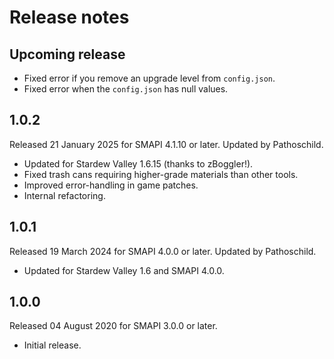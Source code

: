 ﻿# Release notes
## Upcoming release
- Fixed error if you remove an upgrade level from `config.json`.
- Fixed error when the `config.json` has null values.

## 1.0.2
Released 21 January 2025 for SMAPI 4.1.10 or later. Updated by Pathoschild.

- Updated for Stardew Valley 1.6.15 (thanks to zBoggler!).
- Fixed trash cans requiring higher-grade materials than other tools.
- Improved error-handling in game patches.
- Internal refactoring.

## 1.0.1
Released 19 March 2024 for SMAPI 4.0.0 or later. Updated by Pathoschild.

- Updated for Stardew Valley 1.6 and SMAPI 4.0.0.

## 1.0.0
Released 04 August 2020 for SMAPI 3.0.0 or later.

- Initial release.
